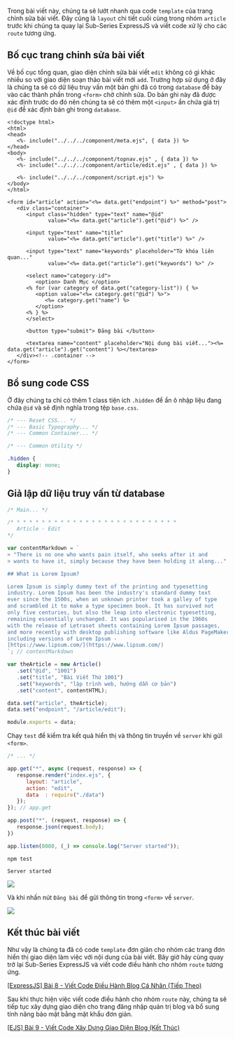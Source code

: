 Trong bài viết này, chúng ta sẽ lướt nhanh qua code `template` của trang chỉnh sửa bài viết. Đây cũng là `layout` chi tiết cuối cùng trong nhóm `article` trước khi chúng ta quay lại Sub-Series ExpressJS và viết code xử lý cho các `route` tương ứng.

## Bố cục trang chỉnh sửa bài viết

Về bố cục tổng quan, giao diện chỉnh sửa bài viết `edit` không có gì khác nhiều so với giao diện soạn thảo bài viết mới `add`. Trường hợp sử dụng ở đây là chúng ta sẽ có dữ liệu truy vấn một bản ghi đã có trong `database` để bày vào các thành phần trong `<form>` chờ chỉnh sửa. Do bản ghi này đã được xác định trước do đó nên chúng ta sẽ có thêm một `<input>` ẩn chứa giá trị `@id` để xác định bản ghi trong `database`.

```html:view/layout/article/action/edit.ejs
<!doctype html>
<html>
<head>
   <%- include("../../../component/meta.ejs", { data }) %>
</head>
<body>
   <%- include("../../../component/topnav.ejs" , { data }) %>
   <%- include("../../../component/article/edit.ejs" , { data }) %>

   <%- include("../../../component/script.ejs") %>
</body>
</html>
```

```html:view/component/article/edit.ejs
<form id="article" action="<%= data.get("endpoint") %>" method="post">
   <div class="container">
      <input class="hidden" type="text" name="@id"
             value="<%= data.get("article").get("@id") %>" />

      <input type="text" name="title"
             value="<%= data.get("article").get("title") %>" />

      <input type="text" name="keywords" placeholder="Từ khóa liên quan..."
             value="<%= data.get("article").get("keywords") %>" />

      <select name="category-id">
         <option> Danh Mục </option>
      <% for (var category of data.get("category-list")) { %>
         <option value="<%= category.get("@id") %>">
            <%= category.get("name") %>
         </option>
      <% } %>
      </select>

      <button type="submit"> Đăng bài </button>

      <textarea name="content" placeholder="Nội dung bài viết..."><%= data.get("article").get("content") %></textarea>
   </div><!-- .container -->
</form>
```

## Bổ sung code CSS

Ở đây chúng ta chỉ có thêm 1 class tiện ích `.hidden` để ẩn ô nhập liệu đang chứa `@id` và sẽ định nghĩa trong tệp `base.css`.

```css:public/css/component/base.css
/* --- Reset CSS... */
/* --- Basic Typography... */
/* --- Common Container... */

/* --- Common Utility */

.hidden {
   display: none;
}
```

## Giả lập dữ liệu truy vấn từ database

```c:express-blog/data.js
/* Main... */

/* * * * * * * * * * * * * * * * * * * * * * * * * * *
   Article - Edit
*/

var contentMarkdown = `
> "There is no one who wants pain itself, who seeks after it and 
> wants to have it, simply because they have been holding it along..."

## What is Lorem Ipsum?

Lorem Ipsum is simply dummy text of the printing and typesetting 
industry. Lorem Ipsum has been the industry's standard dummy text 
ever since the 1500s, when an unknown printer took a galley of type 
and scrambled it to make a type specimen book. It has survived not 
only five centuries, but also the leap into electronic typesetting, 
remaining essentially unchanged. It was popularised in the 1960s 
with the release of Letraset sheets containing Lorem Ipsum passages, 
and more recently with desktop publishing software like Aldus PageMaker 
including versions of Lorem Ipsum -
[https://www.lipsum.com/](https://www.lipsum.com/)
`; // contentMarkdown

var theArticle = new Article()
   .set("@id", "1001")
   .set("title", "Bài Viết Thứ 1001")
   .set("keywords", "lập trình web, hướng dẫn cơ bản")
   .set("content", contentHTML);

data.set("article", theArticle);
data.set("endpoint", "/article/edit");

module.exports = data;
```

Chạy `test` để kiểm tra kết quả hiển thị và thông tin truyền về `server` khi gửi `<form>`.

```javascript:express-blog/test.js
/* ... */

app.get("*", async (request, response) => {
   response.render("index.ejs", {
      layout: "article",
      action: "edit",
      data  : require("./data")
   });
}); // app.get

app.post("*", (request, response) => {
   response.json(request.body);
})

app.listen(8080, (_) => console.log("Server started"));
```

```cpp:CMD|Terminal.io
npm test

Server started
```

![](https://images.viblo.asia/d54cd95a-ea0d-4e56-89f1-502d800ba316.png)

Và khi nhấn nút `Đăng bài` để gửi thông tin trong `<form>` về `server`.

![](https://images.viblo.asia/ddea3274-bc2c-45f8-9101-4b4ae756f411.png)

## Kết thúc bài viết

Như vậy là chúng ta đã có code `template` đơn giản cho nhóm các trang đơn hiển thị giao diện làm việc với nội dung của bài viết. Bây giờ hãy cùng quay trở lại Sub-Series ExpressJS và viết code điều hành cho nhóm `route` tương ứng.

[[ExpressJS] Bài 8 - Viết Code Điều Hành Blog Cá Nhân (Tiếp Theo)](https://viblo.asia/p/Eb85oAO8Z2G)

Sau khi thực hiện việc viết code điều hành cho nhóm `route` này, chúng ta sẽ tiếp tục xây dựng giao diện cho trang đăng nhập quản trị blog và bổ sung tính năng bảo mật bằng mật khẩu đơn giản.

[[EJS] Bài 9 - Viết Code Xây Dựng Giao Diện Blog (Kết Thúc)](https://viblo.asia/p/3Q75wAvDZWb)